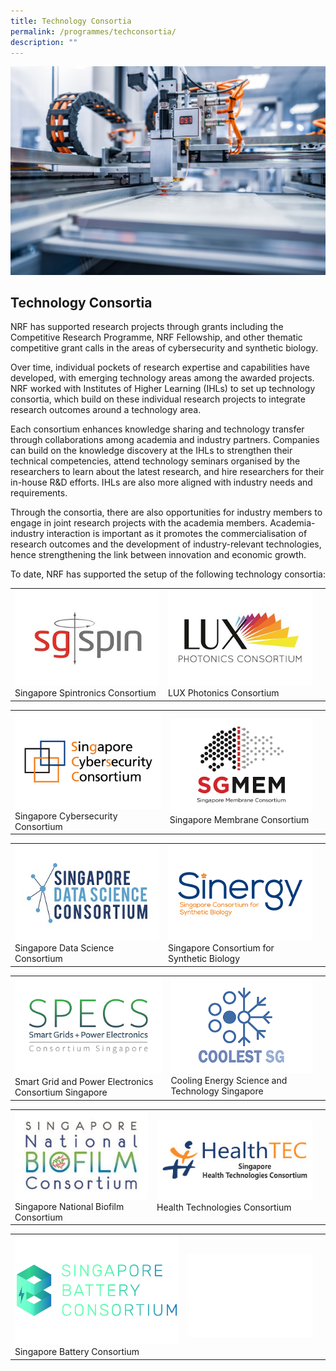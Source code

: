 ```yaml
---
title: Technology Consortia
permalink: /programmes/techconsortia/
description: ""
---
```

![](/images/Programmes/cnc-laser-cutting-of-metal-modern-industrial-tech-2021-08-26-23-00-35-utc.jpg)
## Technology Consortia ##

NRF has supported research projects through grants including the Competitive Research Programme, NRF Fellowship, and other thematic competitive grant calls in the areas of cybersecurity and synthetic biology. 

Over time, individual pockets of research expertise and capabilities have developed, with emerging technology areas among the awarded projects. NRF worked with Institutes of Higher Learning (IHLs) to set up technology consortia, which build on these individual research projects to integrate research outcomes around a technology area. 

Each consortium enhances knowledge sharing and technology transfer through collaborations among academia and industry partners. Companies can build on the knowledge discovery at the IHLs to strengthen their technical competencies, attend technology seminars organised by the researchers to learn about the latest research, and hire  researchers for their in-house R&amp;D efforts. IHLs are also more aligned with industry needs and requirements.

Through the consortia, there are also opportunities for industry members to engage in joint research projects with the academia members. Academia-industry interaction is important as it promotes the commercialisation of research outcomes and the development of industry-relevant technologies, hence strengthening the link between innovation and economic growth.

To date, NRF has supported the setup of the following technology consortia:



|  |  |  |
| -------- | -------- | -------- |
| [![Singapore Spintronics Consortium](/images/Programmes/sgspin.jpg)](https://www.nrf.gov.sg/tech-consortia/spintronics)<br>Singapore Spintronics Consortium | [![LUX Photonics Consortium](/images/Programmes/luxconsortium.jpg)](https://www.nrf.gov.sg/tech-consortia/lux-consortium)<br>LUX Photonics Consortium

|  |  |  |
| -------- | -------- | -------- |
|[![Singapore Cybersecurity Consortium](/images/Programmes/sgsconsortium.png)](https://www.nrf.gov.sg/tech-consortia/cybersecurity-consortium)<br> Singapore Cybersecurity Consortium | [![Singapore Membrane Consortium](/images/Programmes/sgmem-logo.jpg)](https://www.nrf.gov.sg/tech-consortia/sgmem)<br> Singapore Membrane Consortium

|  |  |  |
| -------- | -------- | -------- |
|[![Singapore Data Science Consortium](/images/Programmes/sdsconsortium.jpg)](https://www.nrf.gov.sg/tech-consortia/sdsc)<br> Singapore Data Science Consortium | [![Singapore Consortium for Synthetic Biology](/images/Programmes/sinergy.png)](https://www.nrf.gov.sg/tech-consortia/sinergy)<br> Singapore Consortium for Synthetic Biology

|  |  |  |
| -------- | -------- | -------- |
|[![Smart Grid and Power Electronics Consortium Singapore](/images/Programmes/specsconsortium.png)](https://www.nrf.gov.sg/tech-consortia/specs)<br>Smart Grid and Power Electronics Consortium Singapore | [![Cooling Energy Science and Technology Singapore](/images/Programmes/coolestsg-logov1.png)](https://www.nrf.gov.sg/tech-consortia/coolestsg/)<br> Cooling Energy Science and Technology Singapore

|  |  |  |
| -------- | -------- | -------- |
|[![Singapore National Biofilm Consortium](/images/Programmes/snbc-logo.jpg)](https://www.nrf.gov.sg/tech-consortia/snbc/)<br> Singapore National Biofilm Consortium | [![Health Technologies Consortium](/images/Programmes/healthtec-logo2.jpg)](https://www.nrf.gov.sg/tech-consortia/healthtec)<br>Health Technologies Consortium

|  |  |  |
| -------- | -------- | -------- |
|[![Singapore Battery Consortium](/images/Programmes/sbc_logo_landscape_colour.jpg)](https://www.nrf.gov.sg/tech-consortia/sgbatt/)<br>Singapore Battery Consortium | ![Singapore Battery Consortium](/images/Programmes/white-bg.jpg)<br>